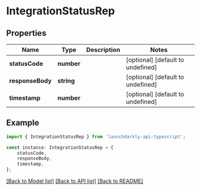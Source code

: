 # IntegrationStatusRep


## Properties

Name | Type | Description | Notes
------------ | ------------- | ------------- | -------------
**statusCode** | **number** |  | [optional] [default to undefined]
**responseBody** | **string** |  | [optional] [default to undefined]
**timestamp** | **number** |  | [optional] [default to undefined]

## Example

```typescript
import { IntegrationStatusRep } from 'launchdarkly-api-typescript';

const instance: IntegrationStatusRep = {
    statusCode,
    responseBody,
    timestamp,
};
```

[[Back to Model list]](../README.md#documentation-for-models) [[Back to API list]](../README.md#documentation-for-api-endpoints) [[Back to README]](../README.md)
